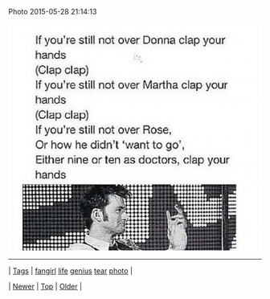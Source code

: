 <!--
title: Photo 2015-05-28 21
date: 2020-06-28T15:27:00.081Z
tags: fangirl, life, genius, tear, photo
-->


Photo 2015-05-28 21:14:13

![](120131956289-0.jpg)

<!--BOTTOM-POST-NAVIGATION-->
---

| [Tags](tags.md) | [fangirl](tag-fangirl.md) [life](tag-life.md) [genius](tag-genius.md) [tear](tag-tear.md) [photo](tag-photo.md) |

| [Newer](120036980759.md) | [Top](index.md) | [Older](120133145489.md) |